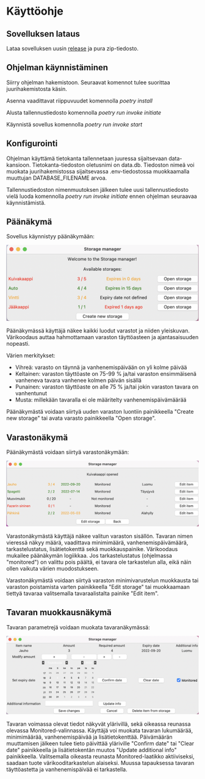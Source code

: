 # Käyttöohje

## Sovelluksen lataus

Lataa sovelluksen uusin [release](https://github.com/aleksiskela/ot-harjoitustyo/releases/tag/Loppupalautus) ja pura zip-tiedosto.

## Ohjelman käynnistäminen

Siirry ohjelman hakemistoon. Seuraavat komennot tulee suorittaa juurihakemistosta käsin.

Asenna vaadittavat riippuvuudet komennolla *poetry install*

Alusta tallennustiedosto komennolla *poetry run invoke initiate*

Käynnistä sovellus komennolla *poetry run invoke start*

## Konfigurointi

Ohjelman käyttämä tietokanta tallennetaan juuressa sijaitsevaan data-kansioon. Tietokanta-tiedoston oletusnimi on data.db. Tiedoston nimeä voi muokata juurihakemistossa sijaitsevassa .env-tiedostossa muokkaamalla muuttujan DATABASE_FILENAME arvoa.

Tallennustiedoston nimenmuutoksen jälkeen tulee uusi tallennustiedosto vielä luoda komennolla *poetry run invoke initiate* ennen ohjelman seuraavaa käynnistämistä.

## Päänäkymä

Sovellus käynnistyy päänäkymään:

![](./kuvat/main_view_colors.png)

Päänäkymässä käyttäjä näkee kaikki luodut varastot ja niiden yleiskuvan. Värikoodaus auttaa hahmottamaan varaston täyttöasteen ja ajantasaisuuden nopeasti.

Värien merkitykset:
- Vihreä: varasto on täynnä ja vanhenemispäivään on yli kolme päivää
- Keltainen: varaston täyttöaste on 75-99 % ja/tai varaston ensimmäisenä vanheneva tavara vanhenee kolmen päivän sisällä
- Punainen: varaston täyttöaste on alle 75 % ja/tai jokin varaston tavara on vanhentunut
- Musta: millekään tavaralla ei ole määritelty vanhenemispäivämäärää

Päänäkymästä voidaan siirtyä uuden varaston luontiin painikkeella "Create new storage" tai avata varasto painikkeella "Open storage".

## Varastonäkymä

Päänäkymästä voidaan siirtyä varastonäkymään:

![](./kuvat/storage_view.png)

Varastonäkymästä käyttäjä näkee valitun varaston sisällön. Tavaran nimen vieressä näkyy määrä, vaadittava minimimäärä, vanhenemispäivämäärä, tarkastelustatus, lisätietokenttä sekä muokkauspainike. Värikoodaus mukailee päänäkymän logiikkaa. Jos tarkastelustatus (ohjelmassa "monitored") on valittu pois päältä, ei tavara ole tarkastelun alla, eikä näin ollen vaikuta värien muodostukseen.

Varastonäkymästä voidaan siirtyä varaston minimivarustelun muokkausta tai varaston poistamista varten painikkeella "Edit storage" tai muokkaamaan tiettyä tavaraa valitsemalla tavaraalistalta painike "Edit item". 

## Tavaran muokkausnäkymä

Tavaran parametrejä voidaan muokata tavaranäkymässä:

![](./kuvat/edit_item_view.png)

Tavaran voimassa olevat tiedot näkyvät ylärivillä, sekä oikeassa reunassa olevassa Monitored-valinnassa. Käyttäjä voi muokata tavaran lukumäärää, minimimäärää, vanhenemispäivää ja lisätietokenttää. Päivämäärän muuttamisen jälkeen tulee tieto päivittää yläriville "Confirm date" tai "Clear date" painikkeella ja lisätietokentän muutos "Update additional info" painikkeella. Valitsemalla oikeasta reunasta Monitored-laatikko aktiiviseksi, saadaan tuote värikooditarkastelun alaiseksi. Muussa tapauksessa tavaran täyttöastetta ja vanhenemispäivää ei tarkastella. 
